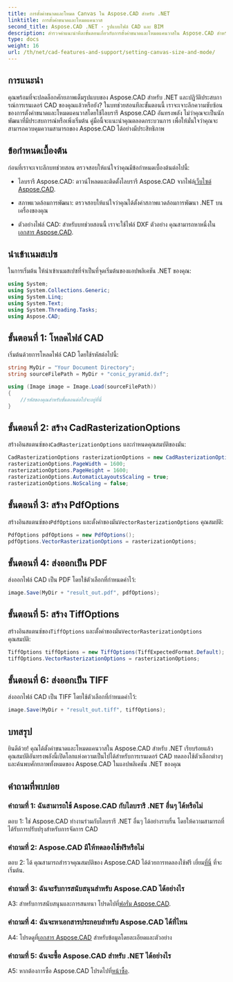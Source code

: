 ```yaml
---
title: การตั้งค่าขนาดและโหมด Canvas ใน Aspose.CAD สำหรับ .NET
linktitle: การตั้งค่าขนาดและโหมดแคนวาส
second_title: Aspose.CAD .NET - รูปแบบไฟล์ CAD และ BIM
description: สำรวจคำแนะนำทีละขั้นตอนเกี่ยวกับการตั้งค่าขนาดและโหมดแคนวาสใน Aspose.CAD สำหรับ .NET เพิ่มประสิทธิภาพการเรนเดอร์ CAD ของคุณอย่างง่ายดายโดยใช้บทช่วยสอนที่ครอบคลุมนี้
type: docs
weight: 16
url: /th/net/cad-features-and-support/setting-canvas-size-and-mode/
---
```

## การแนะนำ

คุณพร้อมที่จะปลดล็อกศักยภาพเต็มรูปแบบของ Aspose.CAD สำหรับ .NET และปฏิวัติประสบการณ์การเรนเดอร์ CAD ของคุณแล้วหรือยัง? ในบทช่วยสอนทีละขั้นตอนนี้ เราจะเจาะลึกความซับซ้อนของการตั้งค่าขนาดและโหมดแคนวาสโดยใช้ไลบรารี Aspose.CAD อันทรงพลัง ไม่ว่าคุณจะเป็นนักพัฒนาที่มีประสบการณ์หรือเพิ่งเริ่มต้น คู่มือนี้จะแนะนำคุณตลอดกระบวนการ เพื่อให้มั่นใจว่าคุณจะสามารถควบคุมความสามารถของ Aspose.CAD ได้อย่างมีประสิทธิภาพ

## ข้อกำหนดเบื้องต้น

ก่อนที่เราจะเจาะลึกบทช่วยสอน ตรวจสอบให้แน่ใจว่าคุณมีข้อกำหนดเบื้องต้นต่อไปนี้:

-  ไลบรารี Aspose.CAD: ดาวน์โหลดและติดตั้งไลบรารี Aspose.CAD จากไฟล์[เว็บไซต์ Aspose.CAD](https://releases.aspose.com/cad/net/).

- สภาพแวดล้อมการพัฒนา: ตรวจสอบให้แน่ใจว่าคุณได้ตั้งค่าสภาพแวดล้อมการพัฒนา .NET บนเครื่องของคุณ

-  ตัวอย่างไฟล์ CAD: สำหรับบทช่วยสอนนี้ เราจะใช้ไฟล์ DXF ตัวอย่าง คุณสามารถหาหนึ่งใน[เอกสาร Aspose.CAD](https://reference.aspose.com/cad/net/).

## นำเข้าเนมสเปซ

ในการเริ่มต้น ให้นำเข้าเนมสเปซที่จำเป็นที่จุดเริ่มต้นของแอปพลิเคชัน .NET ของคุณ:

```csharp
using System;
using System.Collections.Generic;
using System.Linq;
using System.Text;
using System.Threading.Tasks;
using Aspose.CAD;
```

## ขั้นตอนที่ 1: โหลดไฟล์ CAD

เริ่มต้นด้วยการโหลดไฟล์ CAD โดยใช้รหัสต่อไปนี้:

```csharp
string MyDir = "Your Document Directory";
string sourceFilePath = MyDir + "conic_pyramid.dxf";

using (Image image = Image.Load(sourceFilePath))
{
    //รหัสของคุณสำหรับขั้นตอนต่อไปจะอยู่ที่นี่
}
```

## ขั้นตอนที่ 2: สร้าง CadRasterizationOptions

 สร้างอินสแตนซ์ของ`CadRasterizationOptions` และกำหนดคุณสมบัติของมัน:

```csharp
CadRasterizationOptions rasterizationOptions = new CadRasterizationOptions();
rasterizationOptions.PageWidth = 1600;
rasterizationOptions.PageHeight = 1600;
rasterizationOptions.AutomaticLayoutsScaling = true;
rasterizationOptions.NoScaling = false;
```

## ขั้นตอนที่ 3: สร้าง PdfOptions

 สร้างอินสแตนซ์ของ`PdfOptions` และตั้งค่าของมัน`VectorRasterizationOptions` คุณสมบัติ:

```csharp
PdfOptions pdfOptions = new PdfOptions();
pdfOptions.VectorRasterizationOptions = rasterizationOptions;
```

## ขั้นตอนที่ 4: ส่งออกเป็น PDF

ส่งออกไฟล์ CAD เป็น PDF โดยใช้ตัวเลือกที่กำหนดค่าไว้:

```csharp
image.Save(MyDir + "result_out.pdf", pdfOptions);
```

## ขั้นตอนที่ 5: สร้าง TiffOptions

 สร้างอินสแตนซ์ของ`TiffOptions` และตั้งค่าของมัน`VectorRasterizationOptions` คุณสมบัติ:

```csharp
TiffOptions tiffOptions = new TiffOptions(TiffExpectedFormat.Default);
tiffOptions.VectorRasterizationOptions = rasterizationOptions;
```

## ขั้นตอนที่ 6: ส่งออกเป็น TIFF

ส่งออกไฟล์ CAD เป็น TIFF โดยใช้ตัวเลือกที่กำหนดค่าไว้:

```csharp
image.Save(MyDir + "result_out.tiff", tiffOptions);
```

## บทสรุป

ยินดีด้วย! คุณได้ตั้งค่าขนาดและโหมดแคนวาสใน Aspose.CAD สำหรับ .NET เรียบร้อยแล้ว คุณสมบัติอันทรงพลังนี้เปิดโลกแห่งความเป็นไปได้สำหรับการเรนเดอร์ CAD ทดลองใช้ตัวเลือกต่างๆ และค้นพบศักยภาพทั้งหมดของ Aspose.CAD ในแอปพลิเคชัน .NET ของคุณ

## คำถามที่พบบ่อย

### คำถามที่ 1: ฉันสามารถใช้ Aspose.CAD กับไลบรารี .NET อื่นๆ ได้หรือไม่

ตอบ 1: ใช่ Aspose.CAD ทำงานร่วมกับไลบรารี .NET อื่นๆ ได้อย่างราบรื่น โดยให้ความสามารถที่ได้รับการปรับปรุงสำหรับการจัดการ CAD

### คำถามที่ 2: Aspose.CAD มีให้ทดลองใช้ฟรีหรือไม่

 ตอบ 2: ได้ คุณสามารถสำรวจคุณสมบัติของ Aspose.CAD ได้ด้วยการทดลองใช้ฟรี เยี่ยม[ที่นี่](https://releases.aspose.com/) ที่จะเริ่มต้น.

### คำถามที่ 3: ฉันจะรับการสนับสนุนสำหรับ Aspose.CAD ได้อย่างไร

 A3: สำหรับการสนับสนุนและการสนทนา โปรดไปที่[ฟอรั่ม Aspose.CAD](https://forum.aspose.com/c/cad/19).

### คำถามที่ 4: ฉันจะหาเอกสารประกอบสำหรับ Aspose.CAD ได้ที่ไหน

 A4: โปรดดูที่[เอกสาร Aspose.CAD](https://reference.aspose.com/cad/net/) สำหรับข้อมูลโดยละเอียดและตัวอย่าง

### คำถามที่ 5: ฉันจะซื้อ Aspose.CAD สำหรับ .NET ได้อย่างไร

 A5: หากต้องการซื้อ Aspose.CAD โปรดไปที่[หน้าซื้อ](https://purchase.aspose.com/buy).